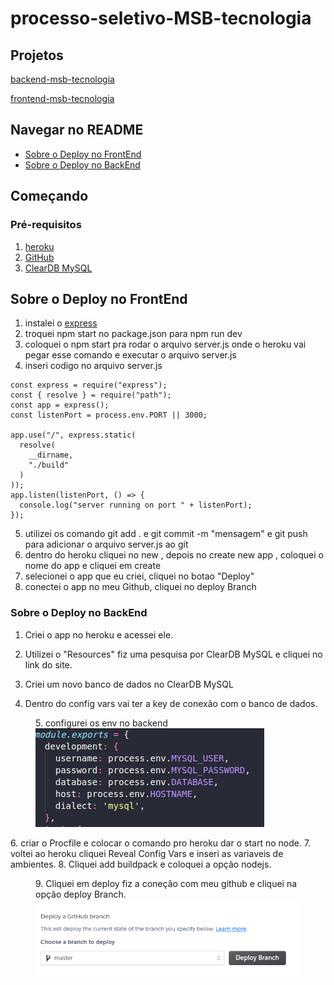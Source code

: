 # processo-seletivo-MSB-tecnologia

## Projetos

[backend-msb-tecnologia](https://github.com/thisouzadev/processo-seletivo-MSB-tecnologia-backend)

[frontend-msb-tecnologia](https://github.com/thisouzadev/processo-seletivo-MSB-tecnologia-frontend)

## Navegar no README

- [Sobre o Deploy no FrontEnd](#sobre-o-deploy-no-frontend)
- [Sobre o Deploy no BackEnd](#sobre-o-deploy-no-backend)

## Começando

### Pré-requisitos
<!-- GETTING STARTED -->
1. [heroku](https://www.heroku.com/)
2. [GitHub](github.com)
3. [ClearDB MySQL](https://www.cleardb.com/mysql/)

## Sobre o Deploy no FrontEnd

1. instalei o [express](https://expressjs.com/pt-br/)
2. troquei npm start no package.json para npm run dev
3. coloquei o npm start pra rodar o arquivo server.js onde o heroku vai pegar esse comando e executar o arquivo server.js
4. inseri codigo no arquivo server.js

~~~
const express = require("express");
const { resolve } = require("path");
const app = express();
const listenPort = process.env.PORT || 3000;

app.use("/", express.static(
  resolve(
    __dirname,
    "./build"
  )
));
app.listen(listenPort, () => {
  console.log("server running on port " + listenPort);
});
~~~

5. utilizei os comando git add . e git commit -m "mensagem" e git push para adicionar o arquivo server.js ao git
6. dentro do heroku cliquei no new , depois no create new app , coloquei o nome do app e cliquei em create
7. selecionei o app que eu criei, cliquei no botao "Deploy"
8. conectei o app no meu Github, cliquei no deploy Branch

### Sobre o Deploy no BackEnd

1. Criei o app no heroku e acessei ele.
2. Utilizei o "Resources" fiz uma pesquisa por ClearDB MySQL e cliquei no link do site.
3. Criei um novo banco de dados no ClearDB MySQL

4. Dentro do config vars vai ter a key de conexão com o banco de dados.

<figure>
  <figcaption>5. configurei os env no backend<figcaption>
  <img src="./img/env.png" alt="Minha Figura">
</figure>
6. criar o Procfile e colocar o comando pro heroku dar o start no node.
7. voltei ao heroku cliquei Reveal Config Vars e inseri as variaveis de ambientes.
8. Cliquei add buildpack e coloquei a opção nodejs.

<figure>
  <figcaption>9. Cliquei em deploy fiz a coneção com meu github e cliquei na opção deploy Branch.<figcaption>
  <img src="./img/deploybranch.png" alt="Minha Figura">
</figure>
